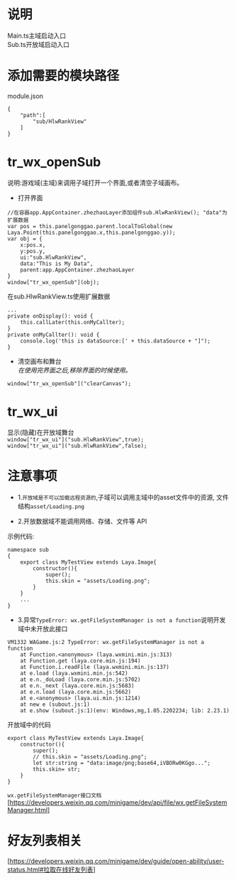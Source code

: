 # 说明
Main.ts主域启动入口  
Sub.ts开放域启动入口

# 添加需要的模块路径
module.json  
```
{
    "path":[
        "sub/HlwRankView"
    ]
}
```

# tr_wx_openSub  
说明:游戏域(主域)来调用子域打开一个界面,或者清空子域画布。

* 打开界面
```
//在容器app.AppContainer.zhezhaoLayer添加组件sub.HlwRankView(); "data"为扩展数据
var pos = this.panelgonggao.parent.localToGlobal(new Laya.Point(this.panelgonggao.x,this.panelgonggao.y));
var obj = {
    x:pos.x,
    y:pos.y,
    ui:"sub.HlwRankView",
    data:"This is My Data",
    parent:app.AppContainer.zhezhaoLayer
}
window["tr_wx_openSub"](obj);
```
在sub.HlwRankView.ts使用扩展数据
```
...
private onDisplay(): void {
    this.callLater(this.onMyCallter);
}
private onMyCallter(): void {
    console.log('this is dataSource:[' + this.dataSource + "]");
}
```
<!-- 
`tr_wx_openSub(ui="",pos_x=0,pos_y,uiScale=1.0,close_x=0,close_y=0,close_w=0,close_h=0)`
```
//打开一个开放域的界面到开发域舞台坐标0,0,关闭按钮的坐标为50,50,在舞台中的位置为100,100,界面缩放为1.2比率。  
window["tr_wx_openSub"]("sub.HlwRankView",0,0,1.2,50,50,100,100);

//打开界面,坐标设置在舞台10,10位置,关闭按钮不设置坐标的和宽高时候,默认没有关闭区域,可以通过window["tr_wx_openSub"]("clearCanvas")关闭。  
window["tr_wx_openSub"]("sub.HlwRankView",10,10);
// 

``` -->
* 清空画布和舞台  
*在使用完界面之后,移除界面的时候使用。* 
```
window["tr_wx_openSub"]("clearCanvas");
```  
    
# tr_wx_ui
显示(隐藏)在开放域舞台  
`window["tr_wx_ui"]("sub.HlwRankView",true);`  
`window["tr_wx_ui"]("sub.HlwRankView",false);`


# 注意事项
* 1.`开放域是不可以加载远程资源的`,子域可以调用主域中的asset文件中的资源,  文件结构`asset/Loading.png`  

* 2.开放数据域不能调用网络、存储、文件等 API

示例代码:
```
namespace sub
{
    export class MyTestView extends Laya.Image{
        constructor(){
            super();
            this.skin = "assets/Loading.png";
        }
    }
    ...
}
```

* 3.异常`TypeError: wx.getFileSystemManager is not a function`说明开发域中未开放此接口
```
VM1332 WAGame.js:2 TypeError: wx.getFileSystemManager is not a function
    at Function.<anonymous> (laya.wxmini.min.js:313)
    at Function.get (laya.core.min.js:194)
    at Function.i.readFile (laya.wxmini.min.js:137)
    at e.load (laya.wxmini.min.js:542)
    at e.n._doLoad (laya.core.min.js:5702)
    at e.n._next (laya.core.min.js:5683)
    at e.n.load (laya.core.min.js:5662)
    at e.<anonymous> (laya.ui.min.js:1214)
    at new e (subout.js:1)
    at e.show (subout.js:1)(env: Windows,mg,1.05.2202234; lib: 2.23.1)
```
开放域中的代码
```
export class MyTestView extends Laya.Image{
    constructor(){
        super();
        // this.skin = "assets/Loading.png";
        let str:string = "data:image/png;base64,iVBORw0KGgo...";
        this.skin= str;
    }
}
```
`wx.getFileSystemManager接口文档`  
[https://developers.weixin.qq.com/minigame/dev/api/file/wx.getFileSystemManager.html]

# 好友列表相关
[https://developers.weixin.qq.com/minigame/dev/guide/open-ability/user-status.html#拉取在线好友列表]
